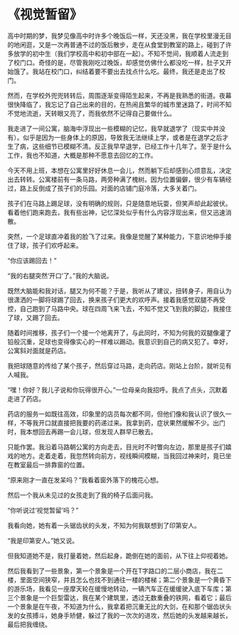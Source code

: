 # 《视觉暂留》

高中时期的梦，我梦见像高中时许多个晚饭后一样，天还没黑，我在学校里漫无目的地闲逛，又是一次再普通不过的饭后散步，走在从食堂到教室的路上，碰到了许多放学的初中生（我们学校高中和初中部在一起）。不知不觉间，我顺着人流走到了校门口。奇怪的是，尽管我刚吃过晚饭，却感觉仿佛什么都没吃一样，肚子又开始饿了。我站在校门口，纠结着要不要出去找点什么吃。最终，我还是走出了校门。

然而，在学校外兜兜转转后，周围逐渐变得陌生起来，不再是我熟悉的街道。夜幕很快降临了，我忘记了自己出来的目的，在热闹且繁华的城市里迷路了，时间不知不觉地流逝，天转眼又亮了，而我依然不记得自己要做什么。

我走进了一间公寓，脑海中浮现出一些模糊的记忆，我早就退学了（现实中并没有）。似乎是因为一些身体上的原因，导致我无法继续上学，或者是在退学之后才生了病，这些细节已模糊不清。反正我早早退学，已经工作十几年了。至于是什么工作，我也不知道，大概是那种不愿意去回忆的工作。

今天不用上班，本想在公寓里好好休息一会儿，然而躺下后却感到心烦意乱，决定出去转转。公寓楼前有一条马路，两旁种满了槐树。因为位置偏僻，很少有车辆经过，路上反倒成了孩子们的乐园。对面的店铺门庭冷落，大多关着门。

孩子们在马路上踢足球，没有明确的规则，只是随意地玩耍，但笑声却此起彼伏。看着他们跑来跑去，我有些出神，记忆深处似乎有什么内容浮现出来，但又迅速消散。

突然，一个足球直冲着我的脸飞了过来。我像是觉醒了某种能力，下意识地伸手接住了球，孩子们欢呼起来。

“你应该踢回去！”

“我的右腿突然‘开口’了。”我的大脑说。

既然大脑能和我对话，腿又为何不能？于是，我听从了建议，扭转身子，用自认为很潇洒的一脚将球踢了回去，换来孩子们更大的欢呼声。接着我感觉双腿不再受控，自己跑到了马路中央。球在四周飞来飞去，不知不觉又飞到我的脚边，我接住了球，又踢了回去。

随着时间推移，孩子们一个接一个地离开了，与此同时，不知为何我的双腿像灌了铅般沉重，足球也变得像实心的一样难以踢动。我意识到自己的病又犯了。幸好，公寓斜对面就是药店。

我把球随意的传给了某个孩子，然后穿过马路，走向药店。刚站上台阶，就听见有人喊我。

“嘿！你好？我儿子说和你玩得很开心。”一位母亲向我招呼。我点了点头，沉默着走进了药店。

药店的服务一如既往高效，印象里的店员每次都不同，但他们像和我认识了很久一样，不等我开口就直接把我要的药递过来。我拿到药，症状果然缓解不少。出门时，我本想回去再踢一会儿球，但发现人群早已散去。

只能作罢。我沿着马路朝公寓的方向走去，目光时不时瞥向左边，那里是孩子们嬉戏的地方。走着走着，我忽然转向前方，视线瞬间模糊，当我回过神来时，竟已坐在教室最后一排靠窗的位置。

“原来刚才一直在发呆吗？”我看着窗外落下的槐花心想。

然后一个我从未见过的女孩走到了我的椅子后面问我。

“你听说过‘视觉暂留’吗？”

我看向她，她有着一头锯齿状的头发，不知为何我联想到了印第安人。

“我是印第安人。”她又说。

但我知道她不是，我打量着她，然后起身，跪倒在她的面前，从下往上仰视着她。

然后我看到了一些景象，第一个景象是一个开在T字路口的二层小商店，我在二楼，里面空间狭窄，并且怎么也找不到通往一楼的楼梯；第二个景象是一个黄昏下的游乐场，我看见一座摩天轮在缓慢地转动，一辆汽车正在缓缓驶入底下车库；第三个景象是一个巨型雷达，我在某个建筑里，透过无数重叠的铁网，看着它；最后一个景象是在午夜，不知道为什么，我拿着把沉重无比的大剑，在和那个锯齿状头发的女孩搏斗，她身手矫健，躲过了我的一次次的进攻，然后她的头发越来越长，最后把我缠绕。
